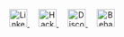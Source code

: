 <div align="center">
  <!-- LinkedIn -->
  <a href="https://www.linkedin.com/in/echchiri/" target="_blank" style="margin: 0 8px;">
    <img src="https://img.shields.io/badge/LinkedIn-0077B5?style=for-the-badge&logo=linkedin&logoColor=white" height="32" alt="LinkedIn" />
  </a>
  
  <!-- HackTheBox -->
  <a href="https://app.hackthebox.com/users/1730203" target="_blank" style="margin: 0 8px;">
    <img src="https://img.shields.io/badge/HackTheBox-111927?style=for-the-badge&logo=data:image/svg+xml;base64,PHN2ZyB4bWxucz0iaHR0cDovL3d3dy53My5vcmcvMjAwMC9zdmciIHZpZXdCb3g9IjAgMCAyNDAgODAiPjxwYXRoIGZpbGw9IiM5RERFQjAiIGQ9Ik0yNDAgNDBjMCAyMi4xLTE3LjkgNDAtNDAgNDBINzcuNUw2MCA4MEg0MEMxNy45IDgwIDAgNjIuMSAwIDQwVjQwYzAtMjIuMSAxNy45LTQwIDQwLTQwaDE2MEMyMjIuMSAwIDI0MCAxNy45IDI0MCA0MCIvPjwvc3ZnPg==&logoColor=white" height="32" alt="HackTheBox" />
  </a>
  
  <!-- Discord -->
  <a href="https://discord.com/users/860234833527570445" target="_blank" style="margin: 0 8px;">
    <img src="https://img.shields.io/badge/Discord-5865F2?style=for-the-badge&logo=discord&logoColor=white" height="32" alt="Discord" />
  </a>
  
  <!-- Behance -->
  <a href="https://www.behance.net/echchiri" target="_blank" style="margin: 0 8px;">
    <img src="https://img.shields.io/badge/Behance-1769FF?style=for-the-badge&logo=behance&logoColor=white" height="32" alt="Behance" />
  </a>
  
  <!-- GitHub (optional addition) -->
  <!--
  <a href="https://github.com/yourusername" target="_blank" style="margin: 0 8px;">
    <img src="https://img.shields.io/badge/GitHub-181717?style=for-the-badge&logo=github&logoColor=white" height="32" alt="GitHub" />
  </a>
  -->
</div>
